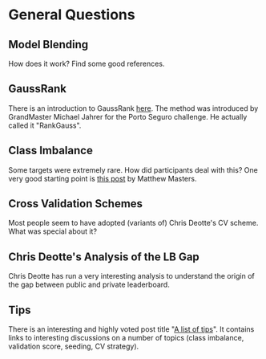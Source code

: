 # General Questions

## Model Blending

How does it work? Find some good references.

## GaussRank

There is an introduction to GaussRank [here](http://fastml.com/preparing-continuous-features-for-neural-networks-with-rankgauss/). The method was introduced by GrandMaster Michael Jahrer for the Porto Seguro challenge. He actually called it "RankGauss".

## Class Imbalance

Some targets were extremely rare. How did participants deal with this? One very good starting point is [this post](https://www.kaggle.com/c/lish-moa/discussion/191545) by Matthew Masters.

## Cross Validation Schemes

Most people seem to have adopted (variants of) Chris Deotte's CV scheme. What was special about it?

## Chris Deotte's Analysis of the LB Gap

Chris Deotte has run a very interesting analysis to understand the origin of the gap between public and private leaderboard.

## Tips

There is an interesting and highly voted post title "[A list of tips](https://www.kaggle.com/c/lish-moa/discussion/191621)". It contains links to interesting discussions on a number of topics (class imbalance, validation score, seeding, CV strategy).

